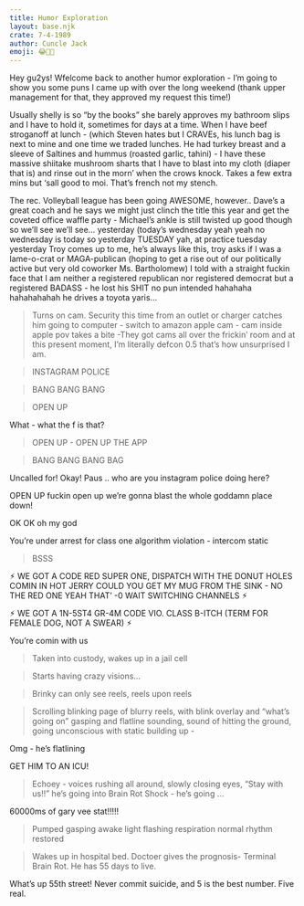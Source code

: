 ```yaml
---
title: Humor Exploration
layout: base.njk
crate: 7-4-1989
author: Cuncle Jack
emoji: 😂🧠💀
---
```


<div class="post-content">

Hey gu2ys! Wfelcome back to another humor exploration - I’m going to show you some puns I came up with over the long weekend (thank upper management for that, they approved my request this time!)

Usually shelly is so “by the books” she barely approves my bathroom slips and I have to hold it, sometimes for days at a time. When I have beef stroganoff at lunch - (which Steven hates but I CRAVEs, his lunch bag is next to mine and one time we traded lunches. He had turkey breast and a sleeve of Saltines and hummus (roasted garlic, tahini) - I have these massive shiitake mushroom sharts that I have to blast into my cloth (diaper that is) and rinse out in the morn’ when the crows knock. Takes a few extra mins but ‘sall good to moi. That’s french not my stench.

The rec. Volleyball league has been going AWESOME, however.. Dave’s a great coach and he says we might just clinch the title this year and get the coveted office waffle party - Michael’s ankle is still twisted up good though so we’ll see we’ll see… yesterday (today’s wednesday yeah yeah no wednesday is today so yesterday TUESDAY yah, at practice tuesday yesterday Troy comes up to me, he’s always like this, troy asks if I was a lame-o-crat or MAGA-publican (hoping to get a rise out of our politically active but very old coworker Ms. Bartholomew) I told with a straight fuckin face that I am neither a registered republican nor registered democrat but a registered BADASS - he lost his SHIT no pun intended hahahaha hahahahahah he drives a toyota yaris…

> Turns on cam. Security this time from an outlet or charger catches him going to computer - switch to amazon apple cam - cam inside apple pov takes a bite -They got cams all over the frickin’ room and at this present moment, I’m literally defcon 0.5 that’s how unsurprised I am.

> INSTAGRAM POLICE

> BANG BANG BANG

> OPEN UP

What - what the f is that?

> OPEN UP - OPEN UP THE APP

> BANG BANG BANG BAG

Uncalled for! Okay! Paus .. who are you instagram police doing here?

OPEN UP fuckin open up we’re gonna blast the whole goddamn place down!

OK OK oh my god 

You’re under arrest for class one algorithm violation - intercom static

> BSSS 

⚡︎ WE GOT A  CODE RED SUPER ONE, DISPATCH WITH THE DONUT HOLES COMIN IN HOT JERRY COULD YOU GET MY MUG FROM THE SINK - NO THE RED ONE YEAH THAT’ -0 WAIT SWITCHING CHANNELS ⚡︎

⚡︎ WE GOT A 1N-5ST4 GR-4M CODE VIO. CLASS B-ITCH (TERM FOR FEMALE DOG, NOT A SWEAR)  ⚡︎

You’re comin with us

> Taken into custody, wakes up in a jail cell

> Starts having crazy visions…

> Brinky can only see reels, reels upon reels

> Scrolling blinking page of blurry reels, with blink overlay and “what’s going on” gasping and flatline sounding, sound of hitting the ground, going unconscious with static building up - 

Omg - he’s flatlining

GET HIM TO AN ICU!

> Echoey - voices rushing all around, slowly closing eyes, “Stay with us!!” he’s going into Brain Rot Shock - he’s going …

60000ms of gary vee stat!!!!!

> Pumped gasping awake light flashing respiration normal rhythm restored

> Wakes up in hospital bed. Doctoer gives the prognosis- Terminal Brain Rot. He has 55 days to live.

What’s up 55th street! Never commit suicide, and 5 is the best number. Five real.
</div>